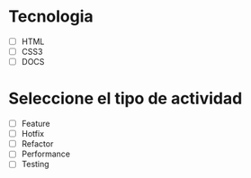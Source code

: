# Tecnologia
- [ ] HTML
- [ ] CSS3
- [ ] DOCS

# Seleccione el tipo de actividad
- [ ] Feature
- [ ] Hotfix
- [ ] Refactor
- [ ] Performance
- [ ] Testing
